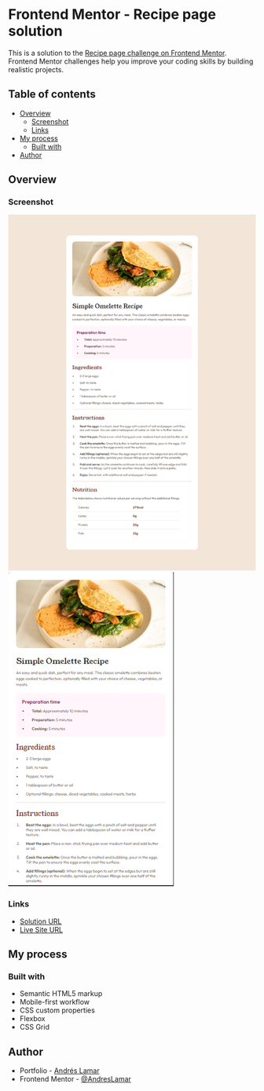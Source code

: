 # Frontend Mentor - Recipe page solution

This is a solution to the [Recipe page challenge on Frontend Mentor](https://www.frontendmentor.io/challenges/recipe-page-KiTsR8QQKm). Frontend Mentor challenges help you improve your coding skills by building realistic projects. 

## Table of contents

- [Overview](#overview)
  - [Screenshot](#screenshot)
  - [Links](#links)
- [My process](#my-process)
  - [Built with](#built-with)
- [Author](#author)


## Overview

### Screenshot

![Desktop](./screenshot/desktop.png)
![Mobile](./screenshot/mobile.png)

### Links

- [Solution URL](https://www.frontendmentor.io/solutions/recipe-page-zxemyNf9iU)
- [Live Site URL](https://andreslamar.github.io/Frontend-Mentor/recipe-page/)

## My process

### Built with

- Semantic HTML5 markup
- Mobile-first workflow
- CSS custom properties
- Flexbox
- CSS Grid

## Author

- Portfolio - [Andrés Lamar](https://portfolio-delta-snowy-98.vercel.app/)
- Frontend Mentor - [@AndresLamar](https://www.frontendmentor.io/profile/AndresLamar)


